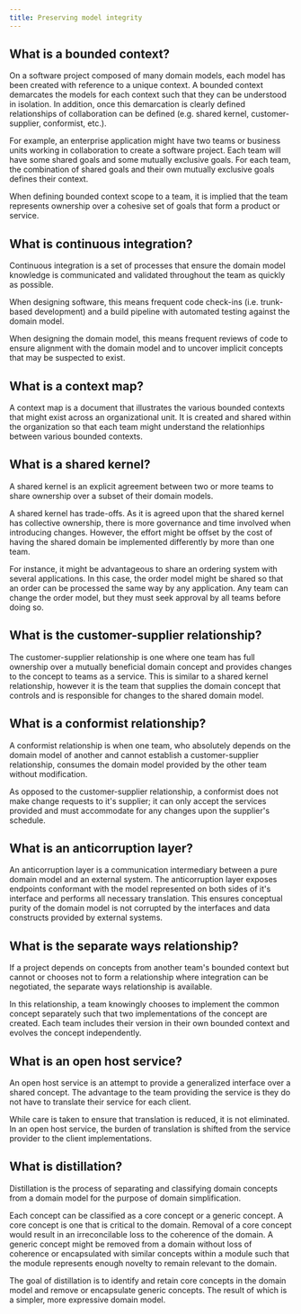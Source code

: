 ```yaml
---
title: Preserving model integrity
---
```


## What is a bounded context?

On a software project composed of many domain models, each model has been created with reference to a unique context. A bounded context demarcates the models for each context such that they can be understood in isolation. In addition, once this demarcation is clearly defined relationships of collaboration can be defined (e.g. shared kernel, customer-supplier, conformist, etc.).

For example, an enterprise application might have two teams or business units working in collaboration to create a software project. Each team will have some shared goals and some mutually exclusive goals. For each team, the combination of shared goals and their own mutually exclusive goals defines their context.

When defining bounded context scope to a team, it is implied that the team represents ownership over a cohesive set of goals that form a product or service.

## What is continuous integration?

Continuous integration is a set of processes that ensure the domain model knowledge is communicated and validated throughout the team as quickly as possible.

When designing software, this means frequent code check-ins (i.e. trunk-based development) and a build pipeline with automated testing against the domain model.

When designing the domain model, this means frequent reviews of code to ensure alignment with the domain model and to uncover implicit concepts that may be suspected to exist.

## What is a context map?

A context map is a document that illustrates the various bounded contexts that might exist across an organizational unit. It is created and shared within the organization so that each team might understand the relationhips between various bounded contexts.

## What is a shared kernel?

A shared kernel is an explicit agreement between two or more teams to share ownership over a subset of their domain models.

A shared kernel has trade-offs. As it is agreed upon that the shared kernel has collective ownership, there is more governance and time involved when introducing changes. However, the effort might be offset by the cost of having the shared domain be implemented differently by more than one team.

For instance, it might be advantageous to share an ordering system with several applications. In this case, the order model might be shared so that an order can be processed the same way by any application. Any team can change the order model, but they must seek approval by all teams before doing so.

## What is the customer-supplier relationship?

The customer-supplier relationship is one where one team has full ownership over a mutually beneficial domain concept and provides changes to the concept to teams as a service. This is similar to a shared kernel relationship, however it is the team that supplies the domain concept that controls and is responsible for changes to the shared domain model.

## What is a conformist relationship?

A conformist relationship is when one team, who absolutely depends on the domain model of another and cannot establish a customer-supplier relationship, consumes the domain model provided by the other team without modification.

As opposed to the customer-supplier relationship, a conformist does not make change requests to it's supplier; it can only accept the services provided and must accommodate for any changes upon the supplier's schedule.

## What is an anticorruption layer?

An anticorruption layer is a communication intermediary between a pure domain model and an external system. The anticorruption layer exposes endpoints conformant with the model represented on both sides of it's interface and performs all necessary translation. This ensures conceptual purity of the domain model is not corrupted by the interfaces and data constructs provided by external systems.

## What is the separate ways relationship?

If a project depends on concepts from another team's bounded context but cannot or chooses not to form a relationship where integration can be negotiated, the separate ways relationship is available.

In this relationship, a team knowingly chooses to implement the common concept separately such that two implementations of the concept are created. Each team includes their version in their own bounded context and evolves the concept independently.

## What is an open host service?

An open host service is an attempt to provide a generalized interface over a shared concept. The advantage to the team providing the service is they do not have to translate their service for each client.

While care is taken to ensure that translation is reduced, it is not eliminated. In an open host service, the burden of translation is shifted from the service provider to the client implementations.

## What is distillation?

Distillation is the process of separating and classifying domain concepts from a domain model for the purpose of domain simplification.

Each concept can be classified as a core concept or a generic concept. A core concept is one that is critical to the domain. Removal of a core concept would result in an irreconcilable loss to the coherence of the domain. A generic concept might be removed from a domain without loss of coherence or encapsulated with similar concepts within a module such that the module represents enough novelty to remain relevant to the domain.

The goal of distillation is to identify and retain core concepts in the domain model and remove or encapsulate generic concepts. The result of which is a simpler, more expressive domain model.
